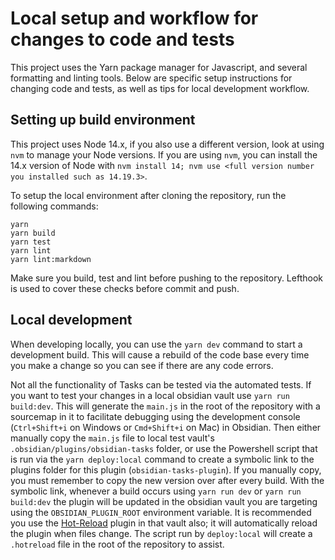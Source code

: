 # Local setup and workflow for changes to code and tests

This project uses the Yarn package manager for Javascript, and several formatting and linting tools.
Below are specific setup instructions for changing code and tests, as well as tips for local development workflow.

## Setting up build environment

This project uses Node 14.x, if you also use a different version, look at using `nvm` to manage your Node versions.
If you are using `nvm`, you can install the 14.x version of Node with `nvm install 14; nvm use <full version number you installed such as 14.19.3>`.

To setup the local environment after cloning the repository, run the following commands:

```shell
yarn
yarn build
yarn test
yarn lint
yarn lint:markdown
```

Make sure you build, test and lint before pushing to the repository. Lefthook is used to cover these checks before commit and push.

## Local development

When developing locally, you can use the `yarn dev` command to start a development build.
This will cause a rebuild of the code base every time you make a change so you can see if there are any code errors.

Not all the functionality of Tasks can be tested via the automated tests.
If you want to test your changes in a local obsidian vault use `yarn run build:dev`.
This will generate the `main.js` in the root of the repository with a sourcemap in it to facilitate
debugging using the development console (`Ctrl+Shift+i` on Windows or `Cmd+Shift+i` on Mac) in Obsidian.
Then either manually copy the `main.js` file to local test vault's `.obsidian/plugins/obsidian-tasks` folder, or use the Powershell script that is run via the `yarn deploy:local` command to
create a symbolic link to the plugins folder for this plugin (`obsidian-tasks-plugin`).
If you manually copy, you must remember to copy the new version over after every build.
With the symbolic link, whenever a build occurs using `yarn run dev` or `yarn run build:dev`
the plugin will be updated
in the obsidian vault you are targeting using the `OBSIDIAN_PLUGIN_ROOT` environment variable.
It is recommended you use the [Hot-Reload](https://github.com/pjeby/hot-reload) plugin in that vault also;
it will automatically reload the plugin when files change.
The script run by `deploy:local` will create a `.hotreload` file in the root of the repository to assist.
